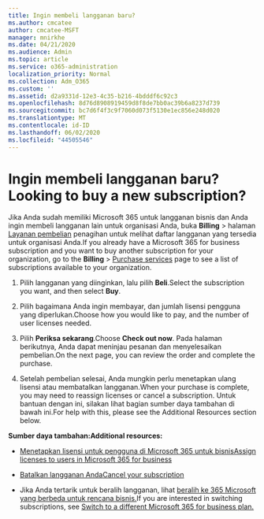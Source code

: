 ```yaml
---
title: Ingin membeli langganan baru?
ms.author: cmcatee
author: cmcatee-MSFT
manager: mnirkhe
ms.date: 04/21/2020
ms.audience: Admin
ms.topic: article
ms.service: o365-administration
localization_priority: Normal
ms.collection: Adm_O365
ms.custom: ''
ms.assetid: d2a9331d-12e3-4c35-b216-4bdddf6c92c3
ms.openlocfilehash: 8d76d8908919459d8f8de7bb0ac39b6a8237d739
ms.sourcegitcommit: bc7d6f4f3c9f7060d073f5130e1ec856e248d020
ms.translationtype: MT
ms.contentlocale: id-ID
ms.lasthandoff: 06/02/2020
ms.locfileid: "44505546"
---
```

# <a name="looking-to-buy-a-new-subscription"></a><span data-ttu-id="b6c3b-102">Ingin membeli langganan baru?</span><span class="sxs-lookup"><span data-stu-id="b6c3b-102">Looking to buy a new subscription?</span></span>

<span data-ttu-id="b6c3b-103">Jika Anda sudah memiliki Microsoft 365 untuk langganan bisnis dan Anda ingin membeli langganan lain untuk organisasi Anda, buka **Billing** \> halaman [Layanan pembelian](https://go.microsoft.com/fwlink/p/?linkid=868433) penagihan untuk melihat daftar langganan yang tersedia untuk organisasi Anda.</span><span class="sxs-lookup"><span data-stu-id="b6c3b-103">If you already have a Microsoft 365 for business subscription and you want to buy another subscription for your organization, go to the **Billing** \> [Purchase services](https://go.microsoft.com/fwlink/p/?linkid=868433) page to see a list of subscriptions available to your organization.</span></span>
 
1. <span data-ttu-id="b6c3b-104">Pilih langganan yang diinginkan, lalu pilih **Beli**.</span><span class="sxs-lookup"><span data-stu-id="b6c3b-104">Select the subscription you want, and then select **Buy**.</span></span>

2. <span data-ttu-id="b6c3b-105">Pilih bagaimana Anda ingin membayar, dan jumlah lisensi pengguna yang diperlukan.</span><span class="sxs-lookup"><span data-stu-id="b6c3b-105">Choose how you would like to pay, and the number of user licenses needed.</span></span>

3. <span data-ttu-id="b6c3b-106">Pilih **Periksa sekarang**.</span><span class="sxs-lookup"><span data-stu-id="b6c3b-106">Choose **Check out now**.</span></span> <span data-ttu-id="b6c3b-107">Pada halaman berikutnya, Anda dapat meninjau pesanan dan menyelesaikan pembelian.</span><span class="sxs-lookup"><span data-stu-id="b6c3b-107">On the next page, you can review the order and complete the purchase.</span></span>

4. <span data-ttu-id="b6c3b-108">Setelah pembelian selesai, Anda mungkin perlu menetapkan ulang lisensi atau membatalkan langganan.</span><span class="sxs-lookup"><span data-stu-id="b6c3b-108">When your purchase is complete, you may need to reassign licenses or cancel a subscription.</span></span> <span data-ttu-id="b6c3b-109">Untuk bantuan dengan ini, silakan lihat bagian sumber daya tambahan di bawah ini.</span><span class="sxs-lookup"><span data-stu-id="b6c3b-109">For help with this, please see the Additional Resources section below.</span></span>

 <span data-ttu-id="b6c3b-110">**Sumber daya tambahan:**</span><span class="sxs-lookup"><span data-stu-id="b6c3b-110">**Additional resources:**</span></span>
  
- [<span data-ttu-id="b6c3b-111">Menetapkan lisensi untuk pengguna di Microsoft 365 untuk bisnis</span><span class="sxs-lookup"><span data-stu-id="b6c3b-111">Assign licenses to users in Microsoft 365 for business</span></span>](https://docs.microsoft.com/microsoft-365/admin/add-users/add-users)
    
- [<span data-ttu-id="b6c3b-112">Batalkan langganan Anda</span><span class="sxs-lookup"><span data-stu-id="b6c3b-112">Cancel your subscription</span></span>](https://docs.microsoft.com/microsoft-365/commerce/subscriptions/cancel-your-subscription)
    
- <span data-ttu-id="b6c3b-113">Jika Anda tertarik untuk beralih langganan, lihat [beralih ke 365 Microsoft yang berbeda untuk rencana bisnis.](https://docs.microsoft.com/microsoft-365/commerce/subscriptions/switch-to-a-different-plan)</span><span class="sxs-lookup"><span data-stu-id="b6c3b-113">If you are interested in switching subscriptions, see [Switch to a different Microsoft 365 for business plan.](https://docs.microsoft.com/microsoft-365/commerce/subscriptions/switch-to-a-different-plan)</span></span>